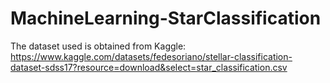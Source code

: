 # MachineLearning-StarClassification

The dataset used is obtained from Kaggle: https://www.kaggle.com/datasets/fedesoriano/stellar-classification-dataset-sdss17?resource=download&select=star_classification.csv

